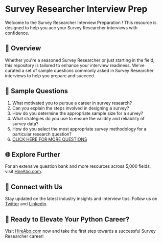 # Survey Researcher Interview Prep

Welcome to the Survey Researcher Interview Preparation ! This resource is designed to help you ace your Survey Researcher interviews with confidence.

## 🚀 Overview

Whether you're a seasoned Survey Researcher or just starting in the field, this repository is tailored to enhance your interview readiness. We've curated a set of sample questions commonly asked in Survey Researcher interviews to help you prepare and succeed.

## 📝 Sample Questions

1. What motivated you to pursue a career in survey research?
2. Can you explain the steps involved in designing a survey?
3. How do you determine the appropriate sample size for a survey?
4. What strategies do you use to ensure the validity and reliability of survey data?
5. How do you select the most appropriate survey methodology for a particular research question?
6. [CLICK HERE FOR MORE QUESTIONS](https://hireabo.com/job/7_1_10/Survey%20Researcher)

## 🌐 Explore Further

For an extensive question bank and more resources across 5,000 fields, visit [HireAbo.com](https://www.hireabo.com).

## 📱 Connect with Us

Stay updated on the latest industry insights and interview tips. Follow us on [Twitter](https://twitter.com/hireabo) and [LinkedIn](https://www.linkedin.com/in/hire-abo-3609972a8/).

## 🚀 Ready to Elevate Your Python Career?

Visit [HireAbo.com](https://www.hireabo.com) now and take the first step towards a successful Survey Researcher career!